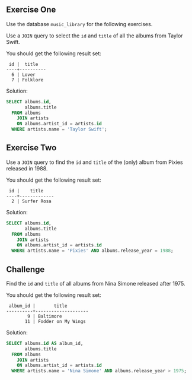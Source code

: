 ## Exercise One

Use the database `music_library` for the following exercises.

Use a `JOIN` query to select the `id` and `title` of all the albums from Taylor Swift.

You should get the following result set:

```
 id |  title   
----+----------
  6 | Lover
  7 | Folklore
```
Solution: 

```sql
SELECT albums.id,
       albums.title
  FROM albums
    JOIN artists
    ON albums.artist_id = artists.id
  WHERE artists.name = 'Taylor Swift';
```



## Exercise Two

Use a `JOIN` query to find the `id` and `title` of the (only) album from Pixies released in 1988.

You should get the following result set:

```
 id |    title    
----+-------------
  2 | Surfer Rosa
```
Solution: 

```sql
SELECT albums.id,
       albums.title
  FROM albums
    JOIN artists
    ON albums.artist_id = artists.id
  WHERE artists.name = 'Pixies' AND albums.release_year = 1988;
```

## Challenge

Find the `id` and `title` of all albums from Nina Simone released after 1975.

You should get the following result set:

```
 album_id |       title        
----------+--------------------
        9 | Baltimore
       11 | Fodder on My Wings
```
Solution:

```sql
SELECT albums.id AS album_id,
       albums.title
  FROM albums
    JOIN artists
    ON albums.artist_id = artists.id
  WHERE artists.name = 'Nina Simone' AND albums.release_year > 1975;
```